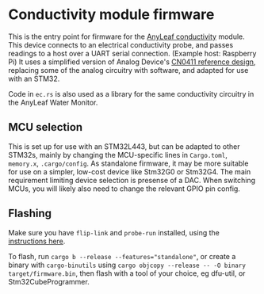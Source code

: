 # Conductivity module firmware

This is the entry point for firmware for the
[AnyLeaf conductivity](https://www.anyleaf.org/ec-module) module. This device connects
to an electrical conductivity probe, and passes readings to a host over a UART serial
connection. (Example host: Raspberry Pi) It uses a simplified version of Analog Device's
[CN0411 reference design](https://www.analog.com/en/design-center/reference-designs/circuits-from-the-lab/cn0411.html),
replacing some of the analog circuitry with software, and adapted for use with an STM32.

Code in `ec.rs` is also used as a library for the same conductivity circuitry in the AnyLeaf
Water Monitor.


## MCU selection
This is set up for use with an STM32L443, but can be adapted to other STM32s, mainly by changing
the MCU-specific lines in `Cargo.toml`, `memory.x`, `.cargo/config`. As standalone firmware,
it may be more suitable for use on a simpler, low-cost device like Stm32G0 or Stm32G4.
The main requirement limiting device selection is presense of a DAC. When switching MCUs,
you will likely also need to change the relevant GPIO pin config.


## Flashing
Make sure you have `flip-link` and `probe-run` installed, using the 
[instructions here](https://github.com/knurling-rs/app-template).

To flash, run `cargo b --release --features="standalone"`, or create a binary with `cargo-binutils`
using `cargo objcopy --release -- -O binary target/firmware.bin`, then flash with a tool of your
choice, eg dfu-util, or Stm32CubeProgrammer.